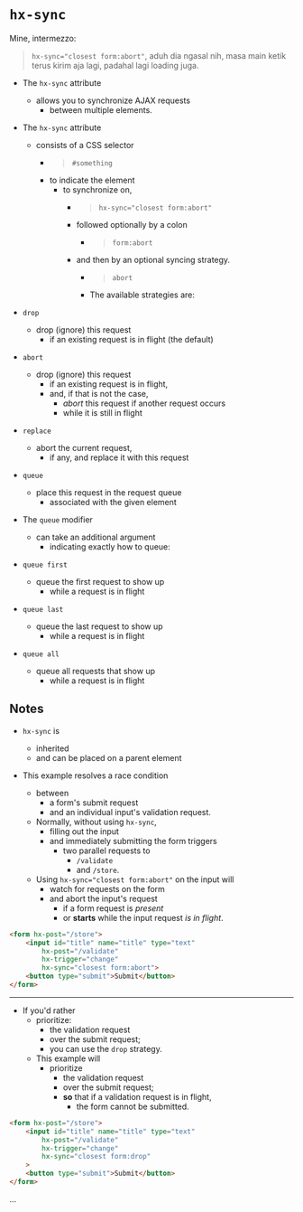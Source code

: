 # `hx-sync`

Mine, intermezzo:
> `hx-sync="closest form:abort"`, aduh dia ngasal nih, masa main ketik terus kirim aja lagi, padahal lagi loading juga.

- The `hx-sync` attribute
  - allows you to synchronize AJAX requests
    - between multiple elements.

- The `hx-sync` attribute
  - consists of a CSS selector
    - > `#something`
    - to indicate the element
      - to synchronize on,
        - > `hx-sync="closest form:abort"`
        - followed optionally by a colon
          - > `form:abort`
        - and then by an optional syncing strategy.
          - > `abort`
          - The available strategies are:

- `drop`
  - drop (ignore) this request
    - if an existing request is in flight (the default)
- `abort`
  - drop (ignore) this request
    - if an existing request is in flight,
    - and, if that is not the case,
      - *abort* this request if another request occurs
      - while it is still in flight
- `replace`
  - abort the current request,
    - if any, and replace it with this request
- `queue`
  - place this request in the request queue
    - associated with the given element

- The `queue` modifier
  - can take an additional argument
    - indicating exactly how to queue:

- `queue first`
  - queue the first request to show up
    - while a request is in flight
- `queue last`
  - queue the last request to show up
    - while a request is in flight
- `queue all`
  - queue all requests that show up
    - while a request is in flight

## Notes

- `hx-sync` is
  - inherited
  - and can be placed on a parent element

- This example resolves a race condition
  - between
    - a form's submit request
    - and an individual input's validation request.
  - Normally, without using `hx-sync`,
    - filling out the input
    - and immediately submitting the form triggers
      - two parallel requests to
        - `/validate`
        - and `/store`.
  - Using `hx-sync="closest form:abort"` on the input will
    - watch for requests on the form
    - and abort the input's request
      - if a form request is *present*
      - or **starts** while the input request _is in flight_.

```html
<form hx-post="/store">
    <input id="title" name="title" type="text"
        hx-post="/validate"
        hx-trigger="change"
        hx-sync="closest form:abort">
    <button type="submit">Submit</button>
</form>
```

---

- If you'd rather
  - prioritize:
    - the validation request
    - over the submit request;
    - you can use the `drop` strategy.
  - This example will
    - prioritize
      - the validation request
      - over the submit request;
      - **so** that if a validation request is in flight,
        - the form cannot be submitted.

```html
<form hx-post="/store">
    <input id="title" name="title" type="text"
        hx-post="/validate"
        hx-trigger="change"
        hx-sync="closest form:drop"
    >
    <button type="submit">Submit</button>
</form>
```

...

